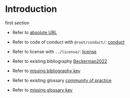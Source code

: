 # Introduction

<p class="subtitle" markdown="1">first section</p>

-   Refer to [absolute URL](https://third-bit.com/)

-   Refer to code of conduct with `@root/conduct/`: [conduct](@root/conduct/)
-   Refer to license with `../license/`: [license](../license/)

-   Refer to existing bibliography [Beckerman2022](b:Beckerman2022)
-   Refer to [missing bibliography key](b:missing)

-   Refer to existing glossary [community of practice](g:community-practice)
-   Refer to [missing glossary key](g:missing)
